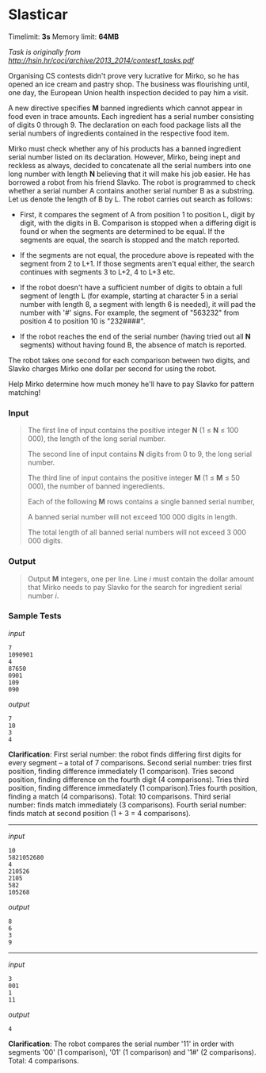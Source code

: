# Slasticar

Timelimit: **3s** Memory limit: **64MB**

*Task is originally from http://hsin.hr/coci/archive/2013_2014/contest1_tasks.pdf*

Organising CS contests didn't prove very lucrative for Mirko, so he has
opened an ice cream and pastry shop. The business was flourishing until,
one day, the European Union health inspection decided to pay him a
visit.

A new directive specifies **M** banned ingredients which cannot appear
in food even in trace amounts. Each ingredient has a serial number
consisting of digits 0 through 9. The declaration on each food package
lists all the serial numbers of ingredients contained in the respective
food item.

Mirko must check whether any of his products has a banned ingredient
serial number listed on its declaration. However, Mirko, being inept and
reckless as always, decided to concatenate all the serial numbers into
one long number with length **N** believing that it will make his job
easier. He has borrowed a robot from his friend Slavko. The robot is
programmed to check whether a serial number A contains another serial
number B as a substring. Let us denote the length of B by L. The robot
carries out search as follows:

-   First, it compares the segment of A from position 1 to position L,
    digit by digit, with the digits in B. Comparison is stopped when a
    differing digit is found or when the segments are determined to be
    equal. If the segments are equal, the search is stopped and the
    match reported.

-   If the segments are not equal, the procedure above is repeated with
    the segment from 2 to L+1. If those segments aren't equal either,
    the search continues with segments 3 to L+2, 4 to L+3 etc.

-   If the robot doesn't have a sufficient number of digits to obtain a
    full segment of length L (for example, starting at character 5 in a
    serial number with length 8, a segment with length 6 is needed), it
    will pad the number with '\#' signs. For example, the segment of
    "563232" from position 4 to position 10 is "232\#\#\#\#".

-   If the robot reaches the end of the serial number (having tried out
    all **N** segments) without having found B, the absence of match is
    reported.

The robot takes one second for each comparison between two digits, and
Slavko charges Mirko one dollar per second for using the robot.

Help Mirko determine how much money he'll have to pay Slavko for pattern
matching!

### Input
> The first line of input contains the positive integer **N** (1 ≤ **N** ≤
> 100 000), the length of the long serial number.
>
> The second line of input contains **N** digits from 0 to 9, the long
> serial number.
>
> The third line of input contains the positive integer **M** (1 ≤ **M** ≤
> 50 000), the number of banned ingeredients.
>
> Each of the following **M** rows contains a single banned serial number,
>
> A banned serial number will not exceed 100 000 digits in length.
>
> The total length of all banned serial numbers will not exceed 3 000 000
> digits.

### Output
> Output **M** integers, one per line. Line *i* must contain the dollar
> amount that Mirko needs to pay Slavko for the search for ingredient
> serial number *i*.

### Sample Tests
_input_

```
7
1090901
4
87650
0901
109
090
```

_output_

```
7
10
3
4
```

**Clarification**: First serial number: the robot finds differing first digits for every segment – a total of 7 comparisons.
Second serial number: tries first position, finding difference immediately (1 comparison). Tries second position, finding difference on the fourth digit (4 comparisons). Tries third position, finding difference immediately (1 comparison).Tries fourth position, finding a match (4 comparisons). Total: 10 comparisons.
Third serial number: finds match immediately (3 comparisons).
Fourth serial number: finds match at second position (1 + 3 = 4 comparisons).

---


_input_

```
10
5821052680
4
210526
2105
582
105268
```

_output_

```
8
6
3
9
```

---

_input_

```
3
001
1
11
```

_output_
```
4
```

**Clarification**: The robot compares the serial number '11' in order with segments '00' (1
comparison), '01' (1 comparison) and '1\#' (2 comparisons). Total: 4
comparisons.